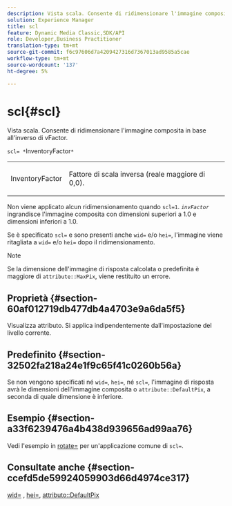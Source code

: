 ```yaml
---
description: Vista scala. Consente di ridimensionare l'immagine composita in base all'inverso di vFactor.
solution: Experience Manager
title: scl
feature: Dynamic Media Classic,SDK/API
role: Developer,Business Practitioner
translation-type: tm+mt
source-git-commit: f6c97606d7a4209427316d7367013ad9585a5cae
workflow-type: tm+mt
source-wordcount: '137'
ht-degree: 5%

---
```



# scl{#scl}

Vista scala. Consente di ridimensionare l&#39;immagine composita in base all&#39;inverso di vFactor.

`scl= *`InventoryFactor`*`

<table id="simpletable_A09F5EECAC2B4E0F8633D71C6AD36D8D"> 
 <tr class="strow"> 
  <td class="stentry"> <p><span class="varname"> InventoryFactor</span> </p> </td> 
  <td class="stentry"> <p>Fattore di scala inversa (reale maggiore di 0,0). </p></td> 
 </tr> 
</table>

Non viene applicato alcun ridimensionamento quando `scl=1`. *`invFactor`* ingrandisce l&#39;immagine composita con dimensioni superiori a 1.0 e dimensioni inferiori a 1.0.

Se è specificato `scl=` e sono presenti anche `wid=` e/o `hei=`, l&#39;immagine viene ritagliata a `wid=` e/o `hei=` dopo il ridimensionamento.

>[!NOTE]
>
>Se la dimensione dell&#39;immagine di risposta calcolata o predefinita è maggiore di `attribute::MaxPix`, viene restituito un errore.

## Proprietà {#section-60af012719db477db4a4703e9a6da5f5}

Visualizza attributo. Si applica indipendentemente dall&#39;impostazione del livello corrente.

## Predefinito {#section-32502fa218a24e1f9c65f41c0260b56a}

Se non vengono specificati né `wid=`, `hei=`, né `scl=`, l&#39;immagine di risposta avrà le dimensioni dell&#39;immagine composita o `attribute::DefaultPix`, a seconda di quale dimensione è inferiore.

## Esempio {#section-a33f6239476a4b438d939656ad99aa76}

Vedi l&#39;esempio in [rotate=](../../../../../is-api/http-ref/image-serving-api-ref/c-http-protocol-reference/c-command-reference/r-rotate.md#reference-12abb086635546ec9ec2e1a793dc1096) per un&#39;applicazione comune di `scl=`.

## Consultate anche {#section-ccefd5de59924059903d66d4974ce317}

[wid=](../../../../../is-api/http-ref/image-serving-api-ref/c-http-protocol-reference/c-command-reference/r-is-http-wid.md#reference-bfeadcb67bf4485f851eb21345527e47) ,  [hei=](../../../../../is-api/http-ref/image-serving-api-ref/c-http-protocol-reference/c-command-reference/r-is-http-hei.md#reference-6d6f556ccc0e4b98a815e8a5c1944a96),  [attributo::DefaultPix](../../../../../is-api/image-catalog/image-serving-api-ref/c-image-catalog-reference/c-attributes-reference/r-defaultpix.md#reference-996b2c22b30f4fd9b970c84063306df1)
